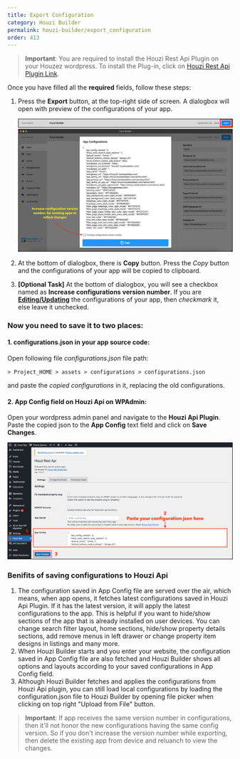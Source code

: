 ```yaml
---
title: Export Configuration
category: Houzi Builder
permalink: houzi-builder/export_configuration
order: 413
---
```


> **Important**: You are required to install the Houzi Rest Api Plugin on your Houzez wordpress. To install the Plug-in, click on [Houzi Rest Api Plugin Link](https://github.com/booleanbites/houzi-rest-api).

Once you have filled all the **required** fields, follow these steps: 

1. Press the **Export** button, at the top-right side of screen. A dialogbox will open with preview of the configurations of your app.

    <img src="../../images/export-config-01.png" alt="export-config-01" title="export-config-01" border= "1px solid"/>

    <img src="../../images/export-config-02.png" alt="export-config-02" title="export-config-02" border= "1px solid"/>
     

2. At the bottom of dialogbox, there is **Copy** button. Press the *Copy* button and the configurations of your app will be copied to clipboard.

3. **[Optional Task]** At the bottom of dialogbox, you will see a checkbox named as **Increase configurations version number**. If you are [**Editing/Updating**](/houzi-builder/edit_configuration) the configurations of your app, then *checkmark* it, else leave it unchecked.

### Now you need to save it to two places:

####  1. **configurations.json** in your app source code:
Open following file *configurations.json* file path:
 
    > Project_HOME > assets > configurations > configurations.json

and paste the *copied configurations* in it, replacing the old configurations. 

#### 2. **App Config field on Houzi Api on WPAdmin:**
Open your wordpress admin panel and navigate to the **Houzi Api Plugin**. Paste the copied json to the **App Config** text field and click on **Save Changes**.

<img src="../../images/export-config-to-houzi-plugin.png" alt="export-config-to-houzi-plugin" title="export-config-to-houzi-plugin" border= "1px solid"/>

### Benifits of saving configurations to Houzi Api
1. The configuration saved in App Config file are served over the air, which means, when app opens, it fetches latest configurations saved in Houzi Api Plugin. If it has the latest version, it will apply the latest configurations to the app. This is helpful if you want to hide/show sections of the app that is already installed on user devices. You can change search filter layout, home sections, hide/show property details sections, add remove menus in left drawer or change property item designs in listings and many more.
2. When Houzi Builder starts and you enter your website, the configuration saved in App Config file are also fetched and Houzi Builder shows all options and layouts according to your saved configurations in App Config field.
3. Although Houzi Builder fetches and applies the configurations from Houzi Api plugin, you can still load local configurations by loading the configuration.json file to Houzi Builder by opening file picker when clicking on top right "Upload from File" button.


> **Important**: If app receives the same version number in configurations, then it'll not honor the new configurations having the same config version. So if you don't increase the version number while exporting, then delete the existing app from device and reluanch to view the changes.

